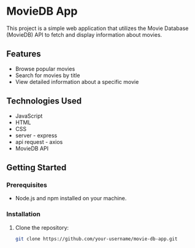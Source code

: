 # MovieDB App

This project is a simple web application that utilizes the Movie Database (MovieDB) API to fetch and display information about movies.

## Features

- Browse popular movies
- Search for movies by title
- View detailed information about a specific movie

## Technologies Used

- JavaScript
- HTML
- CSS
- server - express
- api request - axios
- MovieDB API

## Getting Started

### Prerequisites

- Node.js and npm installed on your machine.

### Installation

1. Clone the repository:

   ```bash
   git clone https://github.com/your-username/movie-db-app.git
   ```
